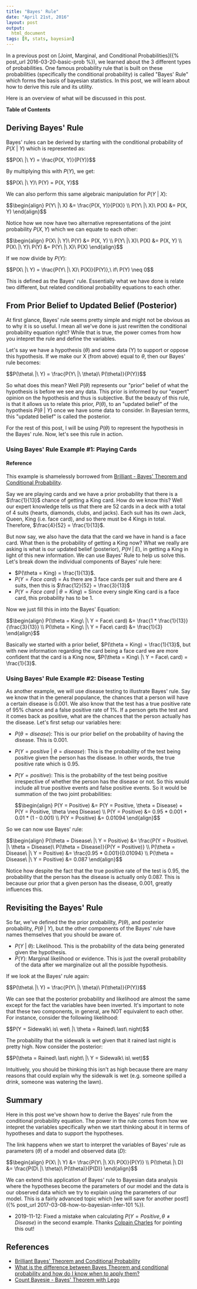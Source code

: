 ```yaml
---
title: "Bayes' Rule"
date: "April 21st, 2016"
layout: post
output:
  html_document
tags: [R, stats, bayesian]
---
```


In a previous post on [Joint, Marginal, and Conditional Probabilities]({% post_url 2016-03-20-basic-prob %}), we learned about the 3 different types of probabilities. One famous probability rule that is built on these probabilities (specifically the conditional probability) is called "Bayes' Rule" which forms the basis of bayesian statistics. In this post, we will learn about how to derive this rule and its utility.

Here is an overview of what will be discussed in this post.

**Table of Contents**

<ul data-toc="body" data-toc-headings="h2,h3"></ul>



## Deriving Bayes' Rule

Bayes' rules can be derived by starting with the conditional probability of <span class="inlinecode">$P(X\ |\ Y)$</span> which is represented as:

<div>
$$P(X\ |\ Y) = \frac{P(X, Y)}{P(Y)}$$
</div>

By multiplying this with <span class="inlinecode">$P(Y)$</span>, we get:

<div>
$$P(X\ |\ Y)\ P(Y) = P(X, Y)$$
</div>

We can also perform this same algebraic manipulation for <span class="inlinecode">$P(Y\ |\ X)$</span>:

<div>
$$\begin{align}
P(Y\ |\ X) &= \frac{P(X, Y)}{P(X)} \\
P(Y\ |\ X)\ P(X) &= P(X, Y)
\end{align}$$
</div>

Notice how we now have two alternative representations of the joint probability <span class="inlinecode">$P(X, Y)$</span> which we can equate to each other:

<div>
$$\begin{align}
P(X\ |\ Y)\ P(Y) &= P(X, Y) \\
P(Y\ |\ X)\ P(X) &= P(X, Y) \\
P(X\ |\ Y)\ P(Y) &= P(Y\ |\ X)\ P(X) 
\end{align}$$
</div>

If we now divide by <span class="inlinecode">$P(Y)$</span>:

<div>
$$P(X\ |\ Y) = \frac{P(Y\ |\ X)\ P(X)}{P(Y)},\ if\ P(Y) \neq 0$$
</div>

This is defined as the Bayes' rule. Essentially what we have done is relate two different, but related conditional probability equations to each other. 

## From Prior Belief to Updated Belief (Posterior)

At first glance, Bayes' rule seems pretty simple and might not be obvious as to why it is so useful. I mean all we've done is just rewritten the conditional probability equation right? While that is true, the power comes from how you intepret the rule and define the variables. 

Let's say we have a hypothesis (<span class="inlinecode">$\theta$</span>) and some data (Y) to support or oppose this hypothesis. If we make our X (from above) equal to <span class="inlinecode">$\theta$</span>, then our Bayes' rule becomes:

<div>
$$P(\theta\ |\ Y) = \frac{P(Y\ |\ \theta)\ P(\theta)}{P(Y)}$$
</div>

So what does this mean? Well <span class="inlinecode">$P(\theta)$</span> represents our "prior" belief of what the hypothesis is before we see any data. This prior is informed by our "expert" opinion on the hypothesis and thus is subjective. But the beauty of this rule, is that it allows us to relate this prior, <span class="inlinecode">$P(\theta)$</span>, to an "updated belief" of the hypothesis <span class="inlinecode">$P(\theta\ |\ Y)$</span> once we have some data to consider. In Bayesian terms, this "updated belief" is called the posterior.

For the rest of this post, I will be using <span class="inlinecode">$P(\theta)$</span> to represent the hypothesis in the Bayes' rule. Now, let's see this rule in action.

### Using Bayes' Rule Example #1: Playing Cards

<div class="alert alert-dismissible alert-info">
<h4>Reference</h4>
This example is shamelessly borrowed from <a href="https://brilliant.org/wiki/bayes-theorem/">Brilliant - Bayes' Theorem and Conditional Probability</a>.
</div>

Say we are playing cards and we have a prior probability that there is a <span class="inlinecode">$\frac{1}{13}$</span> chance of getting a King card. How do we know this? Well our expert knowledge tells us that there are 52 cards in a deck with a total of 4 suits (hearts, diamonds, clubs, and jacks). Each suit has its own Jack, Queen, King (i.e. face card), and so there must be 4 Kings in total. Therefore, <span class="inlinecode">$\frac{4}{52} = \frac{1}{13}$</span>. 

But now say, we also have the data that the card we have in hand is a face card. What then is the probability of getting a King now? What we really are asking is what is our updated belief (posterior), <span class="inlinecode">$P(H\ |\ E)$</span>, in getting a King in light of this new information. We can use Bayes' Rule to help us solve this. Let's break down the individual components of Bayes' rule here:

* <span class="inlinecode">$P(\theta = King) = \frac{1}{13}$</span>.
* <span class="inlinecode">$P(Y = Face\ card)$</span> = As there are 3 face cards per suit and there are 4 suits, then this is <span class="inlinecode">$\frac{12}{52} = \frac{3}{13}$</span>
* <span class="inlinecode">$P(Y = Face\ card\ |\ \theta = King)$</span> = Since every single King card is a face card, this probability has to be 1.

Now we just fill this in into the Bayes' Equation:

<div>
$$\begin{align}
P(\theta = King\ |\ Y = Face\ card) &= \frac{1 * \frac{1}{13}}{\frac{3}{13}} \\
P(\theta = King\ |\ Y = Face\ card) &= \frac{1}{3}
\end{align}$$
</div>

Basically we started with a prior belief, <span class="inlinecode">$P(\theta = King) = \frac{1}{13}$</span>, but with new information regarding the card being a face card we are more confident that the card is a King now, <span class="inlinecode">$P(\theta = King\ |\ Y = Face\ card) = \frac{1}{3}$</span>.

### Using Bayes' Rule Example #2: Disease Testing

As another example, we will use disease testing to illustrate Bayes' rule. Say we know that in the general populance, the chances that a person will have a certain disease is 0.001. We also know that the test has a true positive rate of 95% chance and a false positive rate of 1%. If a person gets the test and it comes back as positive, what are the chances that the person actually has the disease. Let's first setup our variables here:

* <span class="inlinecode">$P(\theta = disease)$</span>: This is our prior belief on the probability of having the disease. This is 0.001.
* <span class="inlinecode">$P(Y = positive\ |\ \theta = disease)$</span>: This is the probability of the test being positive given the person has the disease. In other words, the true positive rate which is 0.95.
* <span class="inlinecode">$P(Y = positive)$</span>: This is the probability of the test being positive irrespective of whether the person has the disease or not. So this would include all true positive events and false positive events. So it would be summation of the two joint probabilities: 

    <div>
    $$\begin{align}
    P(Y = Positive) &= P(Y = Positive, \theta = Disease) + P(Y = Positive, \theta \neq Disease) \\
    P(Y = Positive) &= 0.95 * 0.001 + 0.01 * (1 - 0.001) \\
    P(Y = Positive) &= 0.01094
    \end{align}$$
    </div>

So we can now use Bayes' rule:

<div>
$$\begin{align}
P(\theta = Disease\ |\ Y = Positive) &= \frac{P(Y = Positive\ |\ \theta = Disease)\ P(\theta = Disease)}{P(Y = Positive)} \\
P(\theta = Disease\ |\ Y = Positive) &= \frac{0.95 * 0.001}{0.01094} \\
P(\theta = Disease\ |\ Y = Positive) &= 0.087
\end{align}$$
</div>

Notice how despite the fact that the true positive rate of the test is 0.95, the probability that the person has the disease is actually only 0.087. This is because our prior that a given person has the disease, 0.001, greatly influences this.

## Revisiting the Bayes' Rule

So far, we've defined the the prior probability, <span class="inlinecode">$P(\theta)$</span>, and posterior probability, <span class="inlinecode">$P(\theta\ |\ Y)$</span>, but the other components of the Bayes' rule have names themselves that you should be aware of. 

* <span class="inlinecode">$P(Y\ |\ \theta)$</span>: Likelihood. This is the probability of the data being generated given the hypothesis.
* <span class="inlinecode">$P(Y)$</span>: Marginal likelihood or evidence. This is just the overall probability of the data after we marginalize out all the possible hypothesis.

If we look at the Bayes' rule again:

<div>
$$P(\theta\ |\ Y) = \frac{P(Y\ |\ \theta)\ P(\theta)}{P(Y)}$$
</div>

We can see that the posterior probability and likelihood are almost the same except for the fact the variables have been inverted. It's important to note that these two components, in general, are NOT equivalent to each other. For instance, consider the following likelihood:

<div>
$$P(Y = Sidewalk\ is\ wet\ |\ \theta = Rained\ last\ night)$$
</div>

The probability that the sidewalk is wet given that it rained last night is pretty high. Now consider the posterior:

<div>
$$P(\theta = Rained\ last\ night\ |\ Y = Sidewalk\ is\ wet)$$
</div>

Intuitively, you should be thinking this isn't as high because there are many reasons that could explain why the sidewalk is wet (e.g. someone spilled a drink, someone was watering the lawn).

## Summary

Here in this post we've shown how to derive the Bayes' rule from the conditional probability equation. The power in the rule comes from how we intepret the variables specifically when we start thinking about it in terms of hypotheses and data to support the hypotheses. 

The link happens when we start to interpret the variables of Bayes' rule as parameters (<span class="inlinecode">$\theta$</span>) of a model and observed data (<span class="inlinecode">$D$</span>):

<div>
$$\begin{align}
P(X\ |\ Y) &= \frac{P(Y\ |\ X)\ P(X)}{P(Y)} \\
P(\theta\ |\ D) &= \frac{P(D\ |\ \theta)\ P(\theta)}{P(D)}
\end{align}$$
</div>

We can extend this application of Bayes' rule to Bayesian data analysis where the hypotheses become the parameters of our model and the data is our observed data which we try to explain using the parameters of our model. This is a fairly advanced topic which [we will save for another post!]({% post_url 2017-03-08-how-to-bayesian-infer-101 %}).

* 2019-11-12: Fixed a mistake when calculating <span class="inlinecode">$P(Y = Positive, \theta \neq Disease)$</span>
  in the second example. Thanks [Colpain Charles](https://disqus.com/by/colpaincharles/) 
  for pointing this out!

## References

* [Brilliant Bayes' Theorem and Conditional Probability](https://brilliant.org/wiki/bayes-theorem/)
* [What is the difference between Bayes Theorem and conditional probability and how do I know when to apply them?](https://www.quora.com/What-is-the-difference-between-Bayes-Theorem-and-conditional-probability-and-how-do-I-know-when-to-apply-them)
* [Count Bayesie - Bayes' Theorem with Lego](https://www.countbayesie.com/blog/2015/2/18/bayes-theorem-with-lego)
